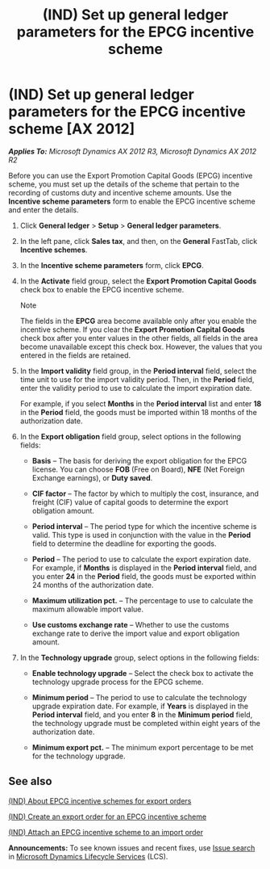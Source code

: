 ﻿---
title: (IND) Set up general ledger parameters for the EPCG incentive scheme
TOCTitle: (IND) Set up general ledger parameters for the EPCG incentive scheme
ms:assetid: 6c38aa6e-be2f-41c5-8ec8-500bd8c3ba64
ms:mtpsurl: https://technet.microsoft.com/en-us/library/JJ677907(v=AX.60)
ms:contentKeyID: 49385883
ms.date: 04/18/2014
mtps_version: v=AX.60
f1_keywords:
- general ledger parameters
- (IND)
- india
- EPCG
- EPCG incentive scheme
---

# (IND) Set up general ledger parameters for the EPCG incentive scheme [AX 2012]


_**Applies To:** Microsoft Dynamics AX 2012 R3, Microsoft Dynamics AX 2012 R2_

Before you can use the Export Promotion Capital Goods (EPCG) incentive scheme, you must set up the details of the scheme that pertain to the recording of customs duty and incentive scheme amounts. Use the **Incentive scheme parameters** form to enable the EPCG incentive scheme and enter the details.

1.  Click **General ledger** \> **Setup** \> **General ledger parameters**.

2.  In the left pane, click **Sales tax**, and then, on the **General** FastTab, click **Incentive schemes**.

3.  In the **Incentive scheme parameters** form, click **EPCG**.

4.  In the **Activate** field group, select the **Export Promotion Capital Goods** check box to enable the EPCG incentive scheme.
    

    > [!NOTE]
    > <P>The fields in the <STRONG>EPCG</STRONG> area become available only after you enable the incentive scheme. If you clear the <STRONG>Export Promotion Capital Goods</STRONG> check box after you enter values in the other fields, all fields in the area become unavailable except this check box. However, the values that you entered in the fields are retained.</P>



5.  In the **Import validity** field group, in the **Period interval** field, select the time unit to use for the import validity period. Then, in the **Period** field, enter the validity period to use to calculate the import expiration date.
    
    For example, if you select **Months** in the **Period interval** list and enter **18** in the **Period** field, the goods must be imported within 18 months of the authorization date.

6.  In the **Export obligation** field group, select options in the following fields:
    
      - **Basis** – The basis for deriving the export obligation for the EPCG license. You can choose **FOB** (Free on Board), **NFE** (Net Foreign Exchange earnings), or **Duty saved**.
    
      - **CIF factor** – The factor by which to multiply the cost, insurance, and freight (CIF) value of capital goods to determine the export obligation amount.
    
      - **Period interval** – The period type for which the incentive scheme is valid. This type is used in conjunction with the value in the **Period** field to determine the deadline for exporting the goods.
    
      - **Period** – The period to use to calculate the export expiration date. For example, if **Months** is displayed in the **Period interval** field, and you enter **24** in the **Period** field, the goods must be exported within 24 months of the authorization date.
    
      - **Maximum utilization pct.** – The percentage to use to calculate the maximum allowable import value.
    
      - **Use customs exchange rate** – Whether to use the customs exchange rate to derive the import value and export obligation amount.

7.  In the **Technology upgrade** group, select options in the following fields:
    
      - **Enable technology upgrade** – Select the check box to activate the technology upgrade process for the EPCG scheme.
    
      - **Minimum period** – The period to use to calculate the technology upgrade expiration date. For example, if **Years** is displayed in the **Period interval** field, and you enter **8** in the **Minimum period** field, the technology upgrade must be completed within eight years of the authorization date.
    
      - **Minimum export pct.** – The minimum export percentage to be met for the technology upgrade.

## See also

[(IND) About EPCG incentive schemes for export orders](ind-about-epcg-incentive-schemes-for-export-orders.md)

[(IND) Create an export order for an EPCG incentive scheme](ind-create-an-export-order-for-an-epcg-incentive-scheme.md)

[(IND) Attach an EPCG incentive scheme to an import order](ind-attach-an-epcg-incentive-scheme-to-an-import-order.md)

  
**Announcements:** To see known issues and recent fixes, use [Issue search](http://go.microsoft.com/fwlink/?linkid=389258) in [Microsoft Dynamics Lifecycle Services](http://go.microsoft.com/fwlink/?linkid=306505) (LCS).

